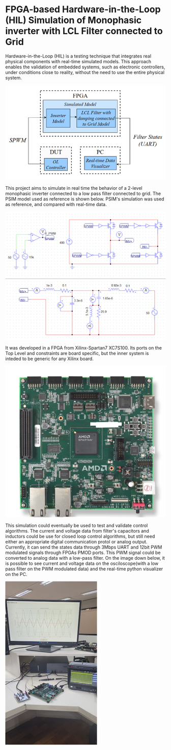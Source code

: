 # FPGA-based Hardware-in-the-Loop (HIL) Simulation of Monophasic inverter with LCL Filter connected to Grid


Hardware-in-the-Loop (HIL) is a testing technique that integrates real physical components with real-time simulated models. This approach enables the validation of embedded systems, such as electronic controllers, under conditions close to reality, without the need to use the entire physical system.

![FPGA Simulation](docs/images/System_diagram.png)

This project aims to simulate in real time the behavior of a 2-level monophasic inverter connected to a low pass filter connected to grid. The PSIM model used as reference is shown below. PSIM's simulation was used as reference, and compared with real-time data.

![PSIM Simulation](docs/images/psim.png)

It was developed in a FPGA from Xilinx-Spartan7 XC7S100. Its ports on the Top Level and constraints are board specific, but the inner system is inteded to be generic for any Xilinx board. 

![XC7S100](docs/images/XC7S100.png)


This simulation could eventually be used to test and validate control algorithms. The current and voltage data from filter's capacitors and inductors could be use for closed loop control algorithms, but still need either an appropriate digital communication protol or analog output. Currently, it can send the states data through 3Mbps UART and 12bit PWM modulated signals through FPGAs PMOD ports. This PWM signal could be converted to analog data with a low-pass filter. On the image down below, it is possible to see current and voltage data on the osciloscope(with a low pass filter on the PWM modulated data) and the real-time python visualizer on the PC.

![Real-time Simulation HIL](docs\images\HIL.jpg)



